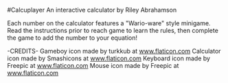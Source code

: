#Calcuplayer
An interactive calculator by Riley Abrahamson

Each number on the calculator features a "Wario-ware" style minigame. Read the instructions prior to reach game to learn the rules, then complete the game to add the number to your equation!

-CREDITS-
Gameboy icon made by turkkub at www.flaticon.com
Calculator icon made by Smashicons at www.flaticon.com
Keyboard icon made by Freepic at www.flaticon.com
Mouse icon made by Freepic at www.flaticon.com
